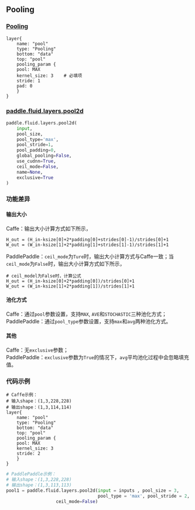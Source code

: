 ## Pooling

### [Pooling](http://caffe.berkeleyvision.org/tutorial/layers/pooling.html)
```
layer{
    name: "pool"
    type: "Pooling"
    bottom: "data"
    top: "pool"
    pooling_param {
	pool: MAX
	kernel_size: 3    # 必填项
	stride: 1
	pad: 0
    }
}
```
### [paddle.fluid.layers.pool2d](http://paddlepaddle.org/documentation/docs/zh/1.4/api_cn/layers_cn.html#permalink-119-pool2d)
```python
paddle.fluid.layers.pool2d(
    input,
    pool_size,
    pool_type='max',
    pool_stride=1,
    pool_padding=0,
    global_pooling=False,
    use_cudnn=True,
    ceil_mode=False,
    name=None,
    exclusive=True
)
```  
  
### 功能差异
#### 输出大小 
Caffe：输出大小计算方式如下所示，
```
H_out = (H_in-ksize[0]+2*padding[0]+strides[0]-1)/strides[0]+1
W_out = (W_in-ksize[1]+2*padding[1]+strides[1]-1)/strides[1]+1
```

PaddlePaddle：`ceil_mode`为`Ture`时，输出大小计算方式与Caffe一致；当`ceil_mode`为`False`时，输出大小计算方式如下所示，
```
# ceil_model为False时，计算公式
H_out = (H_in-ksize[0]+2*padding[0])/strides[0]+1
W_out = (W_in-ksize[1]+2*padding[1])/strides[1]+1
```

#### 池化方式
Caffe：通过`pool`参数设置，支持`MAX`, `AVE`和`STOCHASTIC`三种池化方式；  
PaddlePaddle：通过`pool_type`参数设置，支持`max`和`avg`两种池化方式。

#### 其他 
Caffe：无`exclusive`参数；  
PaddlePaddle：`exclusive`参数为`True`的情况下，`avg`平均池化过程中会忽略填充值。


### 代码示例

```  
# Caffe示例：  
# 输入shape：(1,3,228,228)  
# 输出shape：(1,3,114,114)
layer{
    name: "pool"
    type: "Pooling"
    bottom: "data"
    top: "pool"
    pooling_param {
	pool: MAX
	kernel_size: 3	
	stride: 2
    }
}
```  
``` python
# PaddlePaddle示例：  
# 输入shape：(1,3,228,228)  
# 输出shape：(1,3,113,113)
pool1 = paddle.fluid.layers.pool2d(input = inputs , pool_size = 3, 
                                   pool_type = 'max', pool_stride = 2, 
				   ceil_mode=False)
```  






